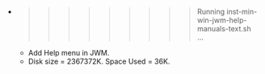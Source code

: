 * >>>>>>>>> Running inst-min-win-jwm-help-manuals-text.sh ...
  * Add Help menu in JWM.
  * Disk size = 2367372K. Space Used = 36K.
